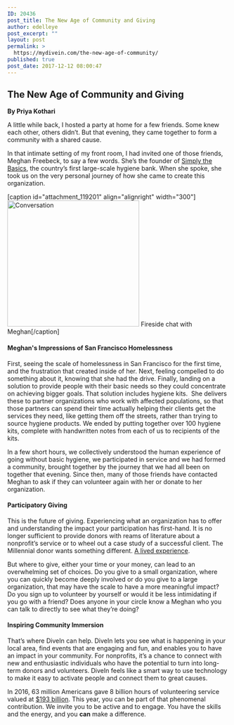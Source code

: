 ```yaml
---
ID: 20436
post_title: The New Age of Community and Giving
author: edelleye
post_excerpt: ""
layout: post
permalink: >
  https://mydivein.com/the-new-age-of-community/
published: true
post_date: 2017-12-12 08:00:47
---
```

<h2>The New Age of Community and Giving</h2>
<strong>By Priya Kothari</strong>

A little while back, I hosted a party at home for a few friends. Some knew each other, others didn’t. But that evening, they came together to form a community with a shared cause.

In that intimate setting of my front room, I had invited one of those friends, Meghan Freebeck, to say a few words. She’s the founder of <a href="http://www.simplythebasics.org/">Simply the Basics</a>, the country’s first large-scale hygiene bank. When she spoke, she took us on the very personal journey of how she came to create this organization.

[caption id="attachment_119201" align="alignright" width="300"]<img class="wp-image-119201 size-medium" src="https://mydivein.com/wp-content/uploads/2017/12/firesidechat-300x287.png" alt="Conversation" width="300" height="287" /> Fireside chat with Meghan[/caption]
<h4>Meghan's Impressions of San Francisco Homelessness</h4>
First, seeing the scale of homelessness in San Francisco for the first time, and the frustration that created inside of her. Next, feeling compelled to do something about it, knowing that she had the drive. Finally, landing on a solution to provide people with their basic needs so they could concentrate on achieving bigger goals. That solution includes hygiene kits.  She delivers these to partner organizations who work with affected populations, so that those partners can spend their time actually helping their clients get the services they need, like getting them off the streets, rather than trying to source hygiene products. We ended by putting together over 100 hygiene kits, complete with handwritten notes from each of us to recipients of the kits.

In a few short hours, we collectively understood the human experience of going without basic hygiene, we participated in service and we had formed a community, brought together by the journey that we had all been on together that evening. Since then, many of those friends have contacted Meghan to ask if they can volunteer again with her or donate to her organization.
<h4>Participatory Giving</h4>
This is the future of giving. Experiencing what an organization has to offer and understanding the impact your participation has first-hand. It is no longer sufficient to provide donors with reams of literature about a nonprofit’s service or to wheel out a case study of a successful client. The Millennial donor wants something different. <a href="https://www.openimpact.io/giving-code/">A lived experience</a>.

But where to give, either your time or your money, can lead to an overwhelming set of choices. Do you give to a small organization, where you can quickly become deeply involved or do you give to a large organization, that may have the scale to have a more meaningful impact? Do you sign up to volunteer by yourself or would it be less intimidating if you go with a friend? Does anyone in your circle know a Meghan who you can talk to directly to see what they’re doing?
<h4>Inspiring Community Immersion</h4>
That’s where DiveIn can help. DiveIn lets you see what is happening in your local area, find events that are engaging and fun, and enables you to have an impact in your community. For nonprofits, it’s a chance to connect with new and enthusiastic individuals who have the potential to turn into long-term donors and volunteers. DiveIn feels like a smart way to use technology to make it easy to activate people and connect them to great causes.

In 2016, 63 million Americans gave 8 billion hours of volunteering service valued at <a href="https://www.independentsector.org/resource/the-value-of-volunteer-time/">$193 billion</a>. This year, you can be part of that phenomenal contribution. We invite you to be active and to engage. You have the skills and the energy, and you <b>can</b> make a difference.